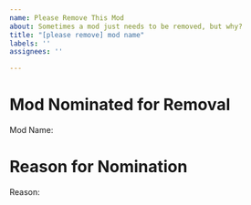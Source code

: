 ```yaml
---
name: Please Remove This Mod
about: Sometimes a mod just needs to be removed, but why?
title: "[please remove] mod name"
labels: ''
assignees: ''

---
```


<!--
Why this form?

So you have a suggestion for the removal of a mod? Great! I am glad to hear it. This is the form to use. Please use one form per mod that you want to see removed. Please also state why it should be removed. Be prepared to defend yourself against the others who might disagree with you.

The data collected from this form and others like it will be used to create a custom poll to determine which mods hit the chopping block during the upcoming pack diet phase.
-->
# Mod Nominated for Removal
Mod Name:

# Reason for Nomination
<!-- Please explain as best you can your reason for why the mod you named should be removed. -->
Reason:
